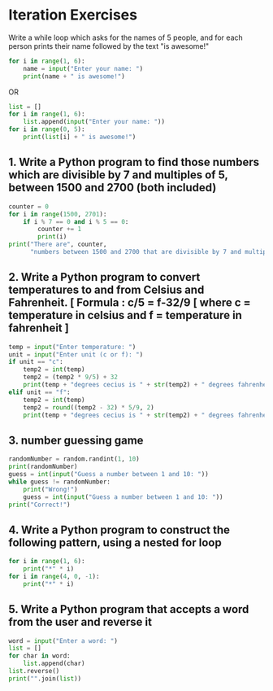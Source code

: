 # Iteration Exercises

Write a while loop which asks for the names of 5 people, and for each person prints their name followed by the text "is awesome!"

```python
for i in range(1, 6):
    name = input("Enter your name: ")
    print(name + " is awesome!")
```

OR

```python
list = []
for i in range(1, 6):
    list.append(input("Enter your name: "))
for i in range(0, 5):
    print(list[i] + " is awesome!")
```

## 1. Write a Python program to find those numbers which are divisible by 7 and multiples of 5, between 1500 and 2700 (both included)

```python
counter = 0
for i in range(1500, 2701):
    if i % 7 == 0 and i % 5 == 0:
        counter += 1
        print(i)
print("There are", counter,
      "numbers between 1500 and 2700 that are divisible by 7 and multiples of 5.")
```

## 2. Write a Python program to convert temperatures to and from Celsius and Fahrenheit. [ Formula : c/5 = f-32/9 [ where c = temperature in celsius and f = temperature in fahrenheit ]

```python
temp = input("Enter temperature: ")
unit = input("Enter unit (c or f): ")
if unit == "c":
    temp2 = int(temp)
    temp2 = (temp2 * 9/5) + 32
    print(temp + "degrees cecius is " + str(temp2) + " degrees fahrenheit")
elif unit == "f":
    temp2 = int(temp)
    temp2 = round((temp2 - 32) * 5/9, 2)
    print(temp + "degrees cecius is " + str(temp2) + " degrees fahrenheit")
```

## 3. number guessing game

```python
randomNumber = random.randint(1, 10)
print(randomNumber)
guess = int(input("Guess a number between 1 and 10: "))
while guess != randomNumber:
    print("Wrong!")
    guess = int(input("Guess a number between 1 and 10: "))
print("Correct!")
```

## 4. Write a Python program to construct the following pattern, using a nested for loop

```python
for i in range(1, 6):
    print("*" * i)
for i in range(4, 0, -1):
    print("*" * i)
```

## 5. Write a Python program that accepts a word from the user and reverse it

```python
word = input("Enter a word: ")
list = []
for char in word:
    list.append(char)
list.reverse()
print("".join(list))
```

